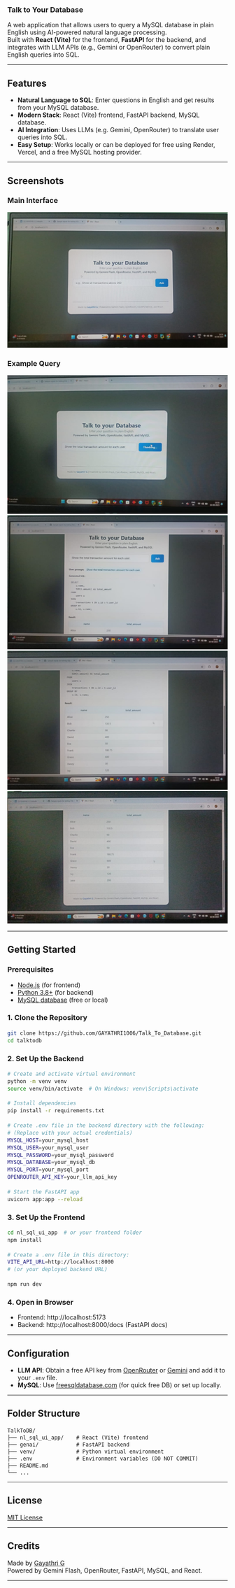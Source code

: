 ### Talk to Your Database

A web application that allows users to query a MySQL database in plain English using AI-powered natural language processing.  
Built with **React (Vite)** for the frontend, **FastAPI** for the backend, and integrates with LLM APIs (e.g., Gemini or OpenRouter) to convert plain English queries into SQL.

---

## Features

- **Natural Language to SQL**: Enter questions in English and get results from your MySQL database.
- **Modern Stack**: React (Vite) frontend, FastAPI backend, MySQL database.
- **AI Integration**: Uses LLMs (e.g. Gemini, OpenRouter) to translate user queries into SQL.
- **Easy Setup**: Works locally or can be deployed for free using Render, Vercel, and a free MySQL hosting provider.

---

## Screenshots

### Main Interface

![Talk to your Database Main Screenshot](talktodb1.jpeg)

### Example Query

![Talk to your Database Query Example](talktodb2.jpeg)
![Talk to your Database Output Example](talktodb3.jpeg)
![Talk to your Database Query Example](talktodb4.jpeg)
![Talk to your Database Query Example](talktodb5.jpeg)

---

## Getting Started

### Prerequisites

- [Node.js](https://nodejs.org/) (for frontend)
- [Python 3.8+](https://www.python.org/) (for backend)
- [MySQL database](https://www.freesqldatabase.com/) (free or local)

### 1. Clone the Repository

```bash
git clone https://github.com/GAYATHRI1006/Talk_To_Database.git
cd talktodb
```

### 2. Set Up the Backend

```bash
# Create and activate virtual environment
python -m venv venv
source venv/bin/activate  # On Windows: venv\Scripts\activate

# Install dependencies
pip install -r requirements.txt

# Create .env file in the backend directory with the following:
# (Replace with your actual credentials)
MYSQL_HOST=your_mysql_host
MYSQL_USER=your_mysql_user
MYSQL_PASSWORD=your_mysql_password
MYSQL_DATABASE=your_mysql_db
MYSQL_PORT=your_mysql_port
OPENROUTER_API_KEY=your_llm_api_key

# Start the FastAPI app
uvicorn app:app --reload
```

### 3. Set Up the Frontend

```bash
cd nl_sql_ui_app  # or your frontend folder
npm install

# Create a .env file in this directory:
VITE_API_URL=http://localhost:8000
# (or your deployed backend URL)

npm run dev
```

### 4. Open in Browser

- Frontend: http://localhost:5173
- Backend: http://localhost:8000/docs (FastAPI docs)

---

## Configuration

- **LLM API**: Obtain a free API key from [OpenRouter](https://openrouter.ai/) or [Gemini](https://ai.google.com/gemini/) and add it to your `.env` file.
- **MySQL**: Use [freesqldatabase.com](https://www.freesqldatabase.com/) (for quick free DB) or set up locally.

---

## Folder Structure

```
TalkToDB/
├── nl_sql_ui_app/    # React (Vite) frontend
├── genai/            # FastAPI backend
├── venv/             # Python virtual environment
├── .env              # Environment variables (DO NOT COMMIT)
├── README.md
└── ...
```

---

## License

[MIT License](LICENSE)

---

## Credits

Made by [Gayathri G](https://github.com/GAYATHRI1006)  
Powered by Gemini Flash, OpenRouter, FastAPI, MySQL, and React.

---
